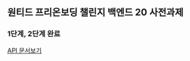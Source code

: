 ## 원티드 프리온보딩 챌린지 백엔드 20 사전과제


### 1단계, 2단계 완료 
[API 문서보기](https://beargame123.github.io/abc/index.html)
